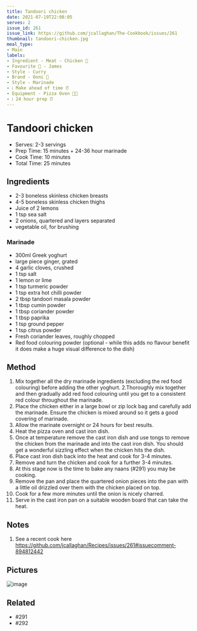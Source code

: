 ```yaml
---
title: Tandoori chicken
date: 2021-07-19T22:08:05
serves: 2
issue_id: 261
issue_link: https://github.com/jcallaghan/The-Cookbook/issues/261
thumbnail: tandoori-chicken.jpg
meal_type:
- Main
labels:
- Ingredient - Meat - Chicken 🐔
- Favourite 🥰 - James
- Style - Curry
- Brand - Ooni 🍕
- Style - Marinade
- ℹ️ Make ahead of time ⏰
- Equipment - Pizza Oven 🍕🔥
- ℹ️ 24 hour prep ⏰
---
```


# Tandoori chicken

- Serves: 2-3 servings
- Prep Time: 15 minutes + 24-36 hour marinade
- Cook Time: 10 minutes
- Total Time: 25 minutes

## Ingredients

- 2-3 boneless skinless chicken breasts
- 4-5 boneless skinless chicken thighs 
- Juice of 2 lemons
- 1 tsp sea salt
- 2 onions, quartered and layers separated
- vegetable oil, for brushing

### Marinade

- 300ml Greek yoghurt
- large piece ginger, grated
- 4 garlic cloves, crushed
- 1 tsp salt
- 1 lemon or lime
- 1 tsp turmeric powder
- 1 tsp extra hot chilli powder
- 2 tbsp tandoori masala powder
- 1 tbsp cumin powder
- 1 tbsp coriander powder
- 1 tbsp paprika
- 1 tsp ground pepper
- 1 tsp citrus powder
- Fresh coriander leaves, roughly chopped
- Red food colouring powder (optional - while this adds no flavour benefit it does make a huge visual difference to the dish)

## Method

1. Mix together all the dry marinade ingredients (excluding the red food colouring) before adding the other yoghurt.
2.Thoroughly mix together and then gradually add red food colouring until you get to a consistent red colour throughout the marinade.
3. Place the chicken either in a large bowl or zip lock bag and carefully add the marinade. Ensure the chicken is mixed around so it gets a good covering of marinade.
4. Allow the marinate overnight or 24 hours for best results.
5. Heat the pizza oven and cast iron dish.
6. Once at temperature remove the cast iron dish and use tongs to remove the chicken from the marinade and into the cast iron dish. You should get a wonderful sizzling effect when the chicken hits the dish.
7. Place cast iron dish back into the heat and cook for 3-4 minutes.
8. Remove and turn the chicken and cook for a further 3-4 minutes.
9. At this stage now is the time to bake any naans (#291) you may be cooking.
10. Remove the pan and place the quartered onion pieces into the pan with a little oil drizzled over them with the chicken placed on top.
11. Cook for a few more minutes until the onion is nicely charred. 
12. Serve in the cast iron pan on a suitable wooden board that can take the heat.

## Notes

1. See a recent cook here https://github.com/jcallaghan/Recipes/issues/261#issuecomment-894812442

## Pictures

![image](https://user-images.githubusercontent.com/7449908/128636850-19f0680f-24f3-424d-b37b-3687db02892b.jpeg)

## Related

- #291 
- #292 
